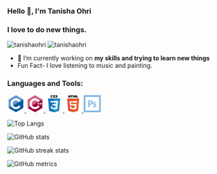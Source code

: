 ### Hello 👋, I'm Tanisha Ohri
### I love to do new things.

<p align="left"> <img src="https://komarev.com/ghpvc/?username=tanishaohri&label=Profile%20views&color=0e75b6&style=flat" alt="tanishaohri" /> <img src="https://img.shields.io/badge/-TanishaOhri-black?style=flat&labelColor=black&logo=github&logoColor=white" alt="tanishaohri"/> </p>


- 🔭 I’m currently working on **my skills and trying to learn new things**
-  Fun Fact- I love listening to music and painting.


<h3 align="left">Languages and Tools:</h3>
<p align="left"> <a href="https://www.cprogramming.com/" target="_blank"> <img src="https://raw.githubusercontent.com/devicons/devicon/master/icons/c/c-original.svg" alt="c" width="40" height="40"/> </a> <a href="https://www.w3schools.com/cpp/" target="_blank"> 
<img src="https://raw.githubusercontent.com/devicons/devicon/master/icons/cplusplus/cplusplus-original.svg" alt="cplusplus" width="40" height="40"/> </a> <a href="https://www.w3schools.com/css/" target="_blank"> <img src="https://raw.githubusercontent.com/devicons/devicon/master/icons/css3/css3-original-wordmark.svg" alt="css3" width="40" height="40"/> </a> <a href="https://www.w3.org/html/" target="_blank"> <img src="https://raw.githubusercontent.com/devicons/devicon/master/icons/html5/html5-original-wordmark.svg" alt="html5" width="40" height="40"/> </a> <a href="https://www.photoshop.com/en" target="_blank"> <img src="https://raw.githubusercontent.com/devicons/devicon/master/icons/photoshop/photoshop-line.svg" alt="photoshop" width="40" height="40"/> </a> </p>


![Top Langs](https://github-readme-stats.vercel.app/api/top-langs/?username=TanishaOhri)

![GitHub stats](https://github-readme-stats.vercel.app/api?username=TanishaOhri&show_icons=true)

![GitHub streak stats](https://github-readme-streak-stats.herokuapp.com/?user=TanishaOhri)

![GitHub metrics](https://metrics.lecoq.io/TanishaOhri)  

  

